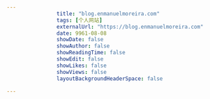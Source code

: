 ---
                title: "blog.enmanuelmoreira.com"
                tags: [个人网站]
                externalUrl: "https://blog.enmanuelmoreira.com"
                date: 9961-08-08
                showDate: false
                showAuthor: false
                showReadingTime: false
                showEdit: false
                showLikes: false
                showViews: false
                layoutBackgroundHeaderSpace: false
                ---

